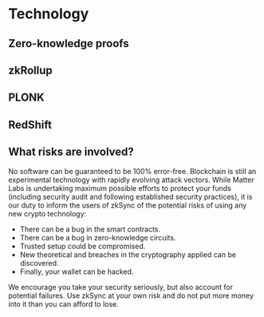 # Technology

## Zero-knowledge proofs

## zkRollup

## PLONK

## RedShift

## What risks are involved?

No software can be guaranteed to be 100% error-free. Blockchain is still an experimental technology with rapidly evolving attack vectors. While Matter Labs is undertaking maximum possible efforts to protect your funds (including security audit and following established security practices), it is our duty to inform the users of zkSync of the potential risks of using any new crypto technology:

- There can be a bug in the smart contracts.
- There can be a bug in zero-knowledge circuits.
- Trusted setup could be compromised.
- New theoretical and breaches in the cryptography applied can be discovered.
- Finally, your wallet can be hacked.

We encourage you take your security seriously, but also account for potential failures. Use zkSync at your own risk and do not put more money into it than you can afford to lose.